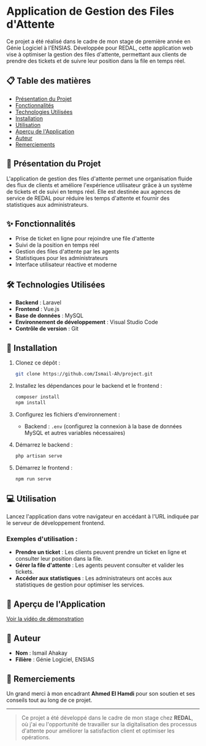 # Application de Gestion des Files d'Attente

Ce projet a été réalisé dans le cadre de mon stage de première année en Génie Logiciel à l'ENSIAS. Développée pour REDAL, cette application web vise à optimiser la gestion des files d'attente, permettant aux clients de prendre des tickets et de suivre leur position dans la file en temps réel.

## 📋 Table des matières
- [Présentation du Projet](#présentation-du-projet)
- [Fonctionnalités](#fonctionnalités)
- [Technologies Utilisées](#technologies-utilisées)
- [Installation](#installation)
- [Utilisation](#utilisation)
- [Aperçu de l'Application](#aperçu-de-lapplication)
- [Auteur](#auteur)
- [Remerciements](#remerciements)

## 📌 Présentation du Projet
L'application de gestion des files d'attente permet une organisation fluide des flux de clients et améliore l'expérience utilisateur grâce à un système de tickets et de suivi en temps réel. Elle est destinée aux agences de service de REDAL pour réduire les temps d'attente et fournir des statistiques aux administrateurs.

## ✨ Fonctionnalités
- Prise de ticket en ligne pour rejoindre une file d'attente
- Suivi de la position en temps réel
- Gestion des files d'attente par les agents
- Statistiques pour les administrateurs
- Interface utilisateur réactive et moderne

## 🛠 Technologies Utilisées
- **Backend** : Laravel
- **Frontend** : Vue.js
- **Base de données** : MySQL
- **Environnement de développement** : Visual Studio Code
- **Contrôle de version** : Git

## 🚀 Installation

1. Clonez ce dépôt :
    ```bash
    git clone https://github.com/Ismail-Ah/project.git
    ```
2. Installez les dépendances pour le backend et le frontend :
    ```bash
    composer install
    npm install
    ```
3. Configurez les fichiers d'environnement :
    - Backend : `.env` (configurez la connexion à la base de données MySQL et autres variables nécessaires)

4. Démarrez le backend :
    ```bash
    php artisan serve
    ```
5. Démarrez le frontend :
    ```bash
    npm run serve
    ```

## 💻 Utilisation
Lancez l'application dans votre navigateur en accédant à l'URL indiquée par le serveur de développement frontend. 

### Exemples d'utilisation :
- **Prendre un ticket** : Les clients peuvent prendre un ticket en ligne et consulter leur position dans la file.
- **Gérer la file d'attente** : Les agents peuvent consulter et valider les tickets.
- **Accéder aux statistiques** : Les administrateurs ont accès aux statistiques de gestion pour optimiser les services.

## 🎨 Aperçu de l'Application
[Voir la vidéo de démonstration](https://drive.google.com/file/d/1JLJxI_xRk1PrD-AyqPo-aTuB893bssUW/view?usp=drive_link)

## 👤 Auteur
- **Nom** : Ismail Ahakay
- **Filière** : Génie Logiciel, ENSIAS

## 🙏 Remerciements
Un grand merci à mon encadrant **Ahmed El Hamdi** pour son soutien et ses conseils tout au long de ce projet.

---

> Ce projet a été développé dans le cadre de mon stage chez **REDAL**, où j'ai eu l'opportunité de travailler sur la digitalisation des processus d'attente pour améliorer la satisfaction client et optimiser les opérations.
